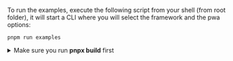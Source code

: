 To run the examples, execute the following script from your shell (from root folder), it will start a CLI where you
will select the framework and the pwa options:

```shell
pnpm run examples
```


<details>
    <summary>Make sure you run <strong>pnpx build</strong> first</summary>

```shell
cd vite-plugin-pwa
pnpm install
pnpm run build
pnpm run examples
```

If you don't do `pnpm run build` first,
you may see an error like, `failed to load config` or `Please verify that the package.json has a valid "main" entry`.

</details>
